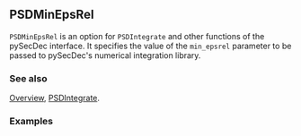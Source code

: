 ## PSDMinEpsRel

`PSDMinEpsRel` is an option for `PSDIntegrate` and other functions of the pySecDec interface. It specifies the value of the `min_epsrel` parameter to be passed to pySecDec's numerical integration library.

### See also

[Overview](Extra/FeynHelpers.md), [PSDIntegrate](PSDIntegrate.md).

### Examples
